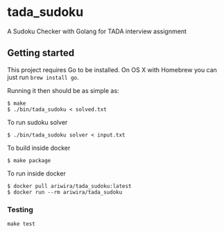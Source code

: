 # tada_sudoku

A Sudoku Checker with Golang for TADA interview assignment

## Getting started

This project requires Go to be installed. On OS X with Homebrew you can just run `brew install go`.

Running it then should be as simple as:

```console
$ make
$ ./bin/tada_sudoku < solved.txt
```

To run sudoku solver
```console
$ ./bin/tada_sudoku solver < input.txt
```

To build inside docker
```console
$ make package
```

To run inside docker
```console
$ docker pull ariwira/tada_sudoku:latest
$ docker run --rm ariwira/tada_sudoku
```

### Testing

``make test``